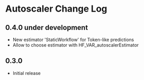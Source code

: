 Autoscaler Change Log
=====================

0.4.0 under development
------------------------

- New estimator 'StaticWorkflow' for Token-like predictions
- Allow to choose estimator with HF_VAR_autoscalerEstimator

0.3.0
-----------------------------

- Initial release
